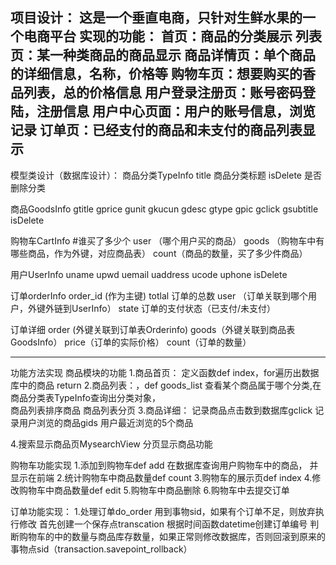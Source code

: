 项目设计：
这是一个垂直电商，只针对生鲜水果的一个电商平台
实现的功能：
首页：商品的分类展示
列表页：某一种类商品的商品显示
商品详情页：单个商品的详细信息，名称，价格等
购物车页：想要购买的香品列表，总的价格信息
用户登录注册页：账号密码登陆，注册信息
用户中心页面：用户的账号信息，浏览记录
订单页：已经支付的商品和未支付的商品列表显示
---------------------------------------------
模型类设计（数据库设计）：
商品分类TypeInfo
title    商品分类标题
isDelete  是否删除分类

商品GoodsInfo
gtitle
gprice
gunit
gkucun
gdesc
gtype
gpic
gclick
gsubtitle
isDelete

购物车CartInfo
#谁买了多少个
user （哪个用户买的商品）
goods （购物车中有哪些商品，作为外键，对应商品表）
count（商品的数量，买了多少件商品）

用户UserInfo
uname
upwd
uemail
uaddress
ucode
uphone
isDelete

订单orderInfo
order_id (作为主键)
totlal 订单的总数
user （订单关联到哪个用户，外键外链到UserInfo）
state  订单的支付状态（已支付/未支付）

订单详细
order (外键关联到订单表Orderinfo)
goods（外键关联到商品表GoodsInfo）
price（订单的实际价格）
count（订单的数量）

-------------------------------------
功能方法实现
商品模块的功能
   1.商品首页： 定义函数def index，for遍历出数据库中的商品 return
   2.商品列表：，def goods_list
查看某个商品属于哪个分类,在商品分类表TypeInfo查询出分类对象，  
 商品列表排序商品
 商品列表分页
   3.商品详细：
记录商品点击数到数据库gclick
记录用户浏览的商品gids
用户最近浏览的5个商品

   4.搜索显示商品页MysearchView
分页显示商品功能


购物车功能实现
1.添加到购物车def add
在数据库查询用户购物车中的商品， 并显示在前端
2.统计购物车中商品数量def count
3.购物车的展示页def index
4.修改购物车中商品数量def edit
5.购物车中商品删除
6.购物车中去提交订单

订单功能实现：
1.处理订单do_order
用到事物sid，如果有个订单不足，则放弃执行修改
首先创建一个保存点transcation
根据时间函数datetime创建订单编号
判断购物车的中的数量与商品库存数量，如果正常则修改数据库，否则回滚到原来的事物点sid（transaction.savepoint_rollback）

